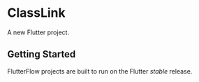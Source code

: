 # ClassLink

A new Flutter project.

## Getting Started

FlutterFlow projects are built to run on the Flutter _stable_ release.
